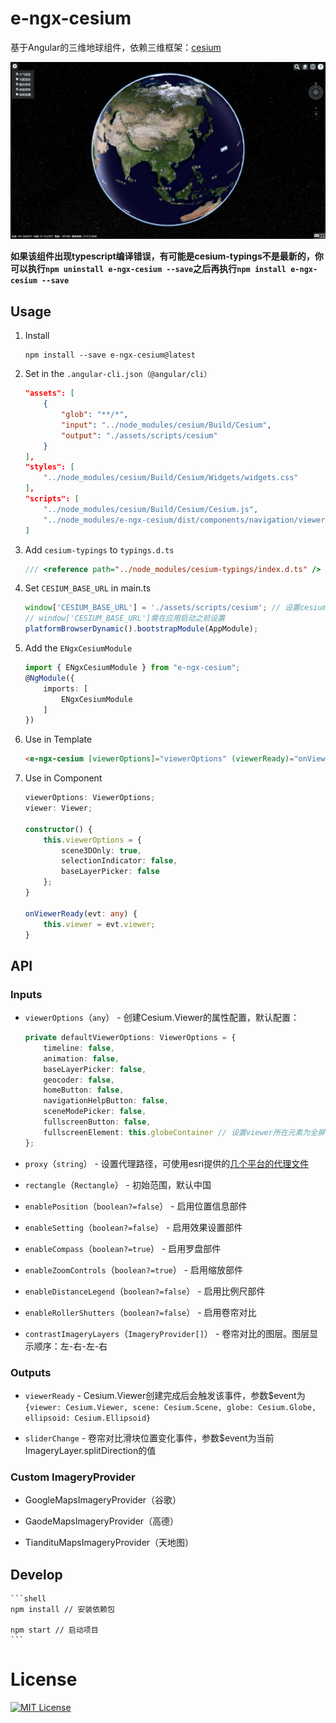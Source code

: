 # e-ngx-cesium

基于Angular的三维地球组件，依赖三维框架：[cesium](https://cesiumjs.org/)

![示例图](./example/assets/images/示例图.png)

**如果该组件出现typescript编译错误，有可能是cesium-typings不是最新的，你可以执行`npm uninstall e-ngx-cesium --save`之后再执行`npm install e-ngx-cesium --save`**

## Usage

1. Install

	```shell
	npm install --save e-ngx-cesium@latest
	```

2. Set in the `.angular-cli.json（@angular/cli）`

	```json
    "assets": [
        {
            "glob": "**/*",
            "input": "../node_modules/cesium/Build/Cesium",
            "output": "./assets/scripts/cesium"
        }
    ],
    "styles": [
        "../node_modules/cesium/Build/Cesium/Widgets/widgets.css"
    ],
    "scripts": [
        "../node_modules/cesium/Build/Cesium/Cesium.js",
        "../node_modules/e-ngx-cesium/dist/components/navigation/viewerCesiumNavigationMixin.js"
    ]
	```

3. Add `cesium-typings` to `typings.d.ts`

	```typescript
    /// <reference path="../node_modules/cesium-typings/index.d.ts" />
	```

4. Set `CESIUM_BASE_URL` in main.ts

	```typescript
    window['CESIUM_BASE_URL'] = './assets/scripts/cesium'; // 设置cesium请求资源的基本路径
    // window['CESIUM_BASE_URL']需在应用启动之前设置
    platformBrowserDynamic().bootstrapModule(AppModule);
	```

5. Add the `ENgxCesiumModule`

	```typescript
	import { ENgxCesiumModule } from "e-ngx-cesium";
	@NgModule({
	    imports: [
	        ENgxCesiumModule
	    ]
	})
	```

6. Use in Template

	```html
	<e-ngx-cesium [viewerOptions]="viewerOptions" (viewerReady)="onViewerReady($event)"></e-ngx-cesium>
	```

7. Use in Component

	```typescript
    viewerOptions: ViewerOptions;
    viewer: Viewer;

    constructor() {
        this.viewerOptions = {
            scene3DOnly: true,
            selectionIndicator: false,
            baseLayerPicker: false
        };
    }

    onViewerReady(evt: any) {
        this.viewer = evt.viewer;
    }
	```

## API

### Inputs

- `viewerOptions`（`any`） - 创建Cesium.Viewer的属性配置，默认配置：

	```typescript
	private defaultViewerOptions: ViewerOptions = {
		timeline: false,
		animation: false,
		baseLayerPicker: false,
		geocoder: false,
		homeButton: false,
		navigationHelpButton: false,
		sceneModePicker: false,
		fullscreenButton: false,
		fullscreenElement: this.globeContainer // 设置viewer所在元素为全屏的元素
	};
	```

- `proxy`（`string`） - 设置代理路径，可使用esri提供的[几个平台的代理文件](https://github.com/Esri/resource-proxy)

- `rectangle`（`Rectangle`） - 初始范围，默认中国

- `enablePosition`（`boolean?=false`） - 启用位置信息部件

- `enableSetting`（`boolean?=false`） - 启用效果设置部件

- `enableCompass`（`boolean?=true`） - 启用罗盘部件

- `enableZoomControls`（`boolean?=true`） - 启用缩放部件

- `enableDistanceLegend`（`boolean?=false`） - 启用比例尺部件

- `enableRollerShutters`（`boolean?=false`） - 启用卷帘对比

- `contrastImageryLayers`（`ImageryProvider[]`） - 卷帘对比的图层。图层显示顺序：左-右-左-右

### Outputs

- `viewerReady` - Cesium.Viewer创建完成后会触发该事件，参数$event为`{viewer: Cesium.Viewer, scene: Cesium.Scene, globe: Cesium.Globe, ellipsoid: Cesium.Ellipsoid}`

- `sliderChange` - 卷帘对比滑块位置变化事件，参数$event为当前ImageryLayer.splitDirection的值

### Custom ImageryProvider

- GoogleMapsImageryProvider（谷歌）

- GaodeMapsImageryProvider（高德）

- TiandituMapsImageryProvider（天地图）

## Develop

	```shell
	npm install // 安装依赖包
	
	npm start // 启动项目
	```

# License

[![MIT License](https://img.shields.io/badge/license-MIT-blue.svg?style=flat)](/LICENSE)
